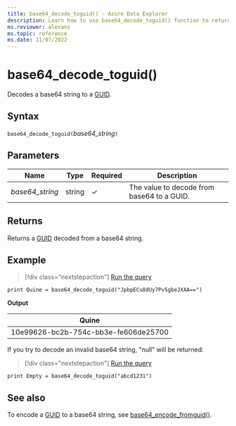 ```yaml
---
title: base64_decode_toguid() - Azure Data Explorer
description: Learn how to use base64_decode_toguid() function to return a GUID from a base64 string. 
ms.reviewer: alexans
ms.topic: reference 
ms.date: 11/07/2022
---
```

# base64_decode_toguid()

Decodes a base64 string to a [GUID](./scalar-data-types/guid.md).

## Syntax

`base64_decode_toguid(`*base64_string*`)`

## Parameters

| Name | Type | Required | Description |
|--|--|--|--|
| *base64_string* | string | &check; | The value to decode from base64 to a GUID. |

## Returns

Returns a [GUID](./scalar-data-types/guid.md) decoded from a base64 string.

## Example

> [!div class="nextstepaction"]
> <a href="https://dataexplorer.azure.com/clusters/help/databases/Samples?query=H4sIAAAAAAAAAysoyswrUQgszcxLVbBVSEosTjUziU9JTc5PSY0vyU8vzUzRUPIqSCpwdS61SAmtNA8oM01PSvWKcHS0tVXSBAA/Uk1CPgAAAA==" target="_blank">Run the query</a>

```kusto
print Quine = base64_decode_toguid("JpbpECu8dUy7Pv5gbeJXAA==")  
```

**Output**

|Quine|
|-----|
|10e99626-bc2b-754c-bb3e-fe606de25700|

If you try to decode an invalid base64 string, "null" will be returned:

> [!div class="nextstepaction"]
> <a href="https://dataexplorer.azure.com/clusters/help/databases/Samples?query=H4sIAAAAAAAAAysoyswrUXDNLSipVLBVSEosTjUziU9JTc5PSY0vyU8vzUzRUEpMSk4xNDI2VNIEADTfymYuAAAA" target="_blank">Run the query</a>

```kusto
print Empty = base64_decode_toguid("abcd1231")
```

## See also

To encode a [GUID](./scalar-data-types/guid.md) to a base64 string, see [base64_encode_fromguid()](base64-encode-fromguid-function.md).
